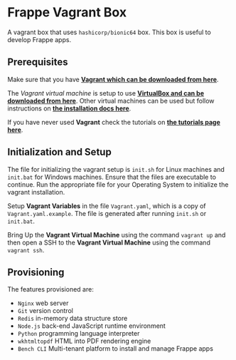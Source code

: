 # Frappe Vagrant Box
A vagrant box that uses `hashicorp/bionic64` box.
This box is useful to develop Frappe apps.

## Prerequisites
Make sure that you have
**[Vagrant which can be downloaded from here](https://www.vagrantup.com/)**.

The *Vagrant virtual machine* is setup to use
**[VirtualBox and can be downloaded from here](https://www.virtualbox.org/wiki/Downloads)**.
Other virtual machines can be used but follow instructions on
**[the installation docs here](https://www.vagrantup.com/docs/installation)**.

If you have never used **Vagrant** check the tutorials on
**[the tutorials page here](https://learn.hashicorp.com/vagrant)**.

## Initialization and Setup
The file for initializing the vagrant setup is `init.sh` for Linux machines and `init.bat` for Windows machines.
Ensure that the files are executable to continue.
Run the appropriate file for your Operating System to initialize the vagrant installation.

Setup **Vagrant Variables** in the file `Vagrant.yaml`,
which is a copy of `Vagrant.yaml.example`.
The file is generated after running `init.sh` or `init.bat`.

Bring Up the **Vagrant Virtual Machine** using the command `vagrant up` and then
open a SSH to the **Vagrant Virtual Machine** using the command `vagrant ssh`.

## Provisioning
The features provisioned are:
- `Nginx` web server
- `Git` version control
- `Redis` in-memory data structure store
- `Node.js` back-end JavaScript runtime environment
- `Python` programming language interpreter
- `wkhtmltopdf` HTML into PDF rendering engine
- `Bench CLI` Multi-tenant platform to install and manage Frappe apps
